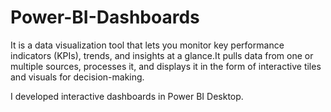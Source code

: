 # Power-BI-Dashboards<br>

It is a data visualization tool that lets you monitor key performance indicators (KPIs), trends, and insights at a glance.It pulls data from one or multiple sources, processes it, and displays it in the form of interactive tiles and visuals for decision-making.<br>

I developed interactive dashboards in Power BI Desktop.